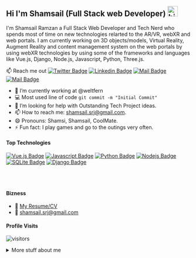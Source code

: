 ## Hi I'm Shamsail (Full Stack web Developer) <img src="https://user-images.githubusercontent.com/1303154/88677602-1635ba80-d120-11ea-84d8-d263ba5fc3c0.gif" width="28px" alt="hi">

I'm Shamsail Ramzan a Full Stack Web Developer and Tech Nerd who spends most of time on new technologies relarted to the AR/VR, webXR and web portals. I am currently working on 3D objects/models, Virtual Reality, Augment Reality and content management system on the web portals by using webXR technologies by using some of the frameworks and languages like Vue.js, Django, Node.js, Javascript, Python, Three.js.

:mailbox: Reach me out
[![Twitter Badge](https://img.shields.io/badge/-@ShamsailRamzan-1ca0f1?style=flat&labelColor=1ca0f1&logo=twitter&logoColor=white&link=https://twitter.com/ShamsailRamzan)](https://twitter.com/ShamsailRamzan) [![Linkedin Badge](https://img.shields.io/badge/-ShamsailRamzan-0e76a8?style=flat&labelColor=0e76a8&logo=linkedin&logoColor=white)](https://www.linkedin.com/in/shamsail-ramzan-606269113/) [![Mail Badge](https://img.shields.io/badge/-@shamsail.srj-e84393?style=flat&labelColor=e84393&logo=instagram&logoColor=white)](https://www.instagram.com/shamsail.srj/) [![Mail Badge](https://img.shields.io/badge/-shamsail.srj-c0392b?style=flat&labelColor=c0392b&logo=gmail&logoColor=white)](mailto:shamsail.srj@gmail.com)

<!-- TODO: Add last video link -->

- 🔭 I’m currently working at @weltfern
- :computer: Most used line of code `git commit -m "Initial Commit"`
- 🤔 I’m looking for help with Outstanding Tech Project ideas.
- 📫 How to reach me: shamsail.srj@gmail.com.
- 😄 Pronouns: Shamsi, Shamsail, CoolMate.
- ⚡ Fun fact: I play games and go to the outings very often.

#### Top Technologies

<!-- TODO: Make technologies links takes you to repositories -->

[![Vue.js Badge](https://img.shields.io/badge/Vue.js-35495E?style=for-the-badge&logo=vuedotjs&logoColor=4FC08D)](#) [![Javascript Badge](https://img.shields.io/badge/-Javascript-F0DB4F?style=for-the-badge&labelColor=black&logo=javascript&logoColor=F0DB4F)](#) [![Python Badge](https://img.shields.io/badge/Python-3776AB?style=for-the-badge&logo=python&logoColor=white)](#) [![Nodejs Badge](https://img.shields.io/badge/-Nodejs-3C873A?style=for-the-badge&labelColor=black&logo=node.js&logoColor=3C873A)](#) [![SQLite Badge](https://img.shields.io/badge/SQLite-07405E?style=for-the-badge&logo=sqlite&logoColor=white)](#) [![Django Badge](https://img.shields.io/badge/Django-092E20?style=for-the-badge&logo=django&logoColor=green)](#)


<br />
<br />

#### Bizness
- :paperclip: [My Resume/CV](https://github.com/ipenywis/ipenywis/blob/master/resumes/resume%20v1.0.pdf)
- :email: shamsail.srj@gmail.com


#### Profile Visits 

![visitors](https://visitor-badge.glitch.me/badge?page_id=shamsail.shamsail)

<details>
<summary>
  More stuff about me
</summary>

<br >

I love to work on the web technologies and APIs. Also, It's my passion to work on the next generation technologies like AR/VR that keeps me motivated towards the webXR and web portals related to this!


#### Github Stats

![shamsail's github stats](https://github-readme-stats.vercel.app/api?username=shamsail&show_icons=true&theme=tokyonight&count_private=true)

</details>
